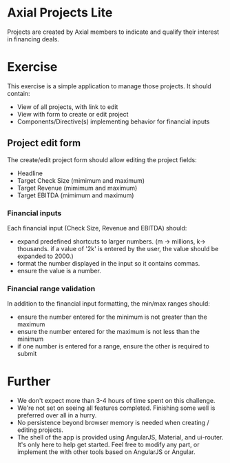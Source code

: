 # Axial Projects Lite

Projects are created by Axial members to indicate and qualify their interest in financing deals.

# Exercise

This exercise is a simple application to manage those projects. It should contain:

- View of all projects, with link to edit
- View with form to create or edit project
- Components/Directive(s) implementing behavior for financial inputs

## Project edit form

The create/edit project form should allow editing the project fields:

- Headline
- Target Check Size (mimimum and maximum)
- Target Revenue (mimimum and maximum)
- Target EBITDA (mimimum and maximum)

### Financial inputs

Each financial input (Check Size, Revenue and EBITDA) should:
- expand predefined shortcuts to larger numbers.
  (m -> millions, k-> thousands.
  if a value of '2k' is entered by the user, the value should be expanded to 2000.)
- format the number displayed in the input so it contains commas.
- ensure the value is a number.

### Financial range validation

In addition to the financial input formatting, the min/max ranges should:
- ensure the number entered for the minimum is not greater than the maximum
- ensure the number entered for the maximum is not less than the minimum
- if one number is entered for a range, ensure the other is required to submit

# Further

- We don't expect more than 3-4 hours of time spent on this challenge.
- We're not set on seeing all features completed. Finishing some well is preferred over all in a hurry.
- No persistence beyond browser memory is needed when creating / editing projects.
- The shell of the app is provided using AngularJS, Material, and ui-router. It's only here to help get started. Feel free to modify any part, or implement the with other tools based on AngularJS or Angular.

